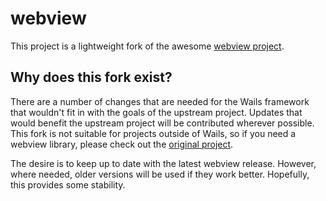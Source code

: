 # webview

This project is a lightweight fork of the awesome [webview project](https://github.com/zserge/webview).

## Why does this fork exist?

There are a number of changes that are needed for the Wails framework that wouldn't fit in with the goals of the upstream project. Updates that would benefit the upstream project will be contributed wherever possible. This fork is not suitable for projects outside of Wails, so if you need a webview library, please check out the [original project](https://github.com/zserge/webview).

The desire is to keep up to date with the latest webview release. However, where needed, older versions will be used if they work better. Hopefully, this provides some stability.
